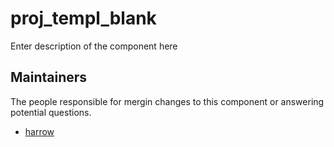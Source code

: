 proj_templ_blank
=======

Enter description of the component here

## Maintainers

The people responsible for mergin changes to this component or answering potential questions.

- [harrow](https://github.com/rvanboxtel)
